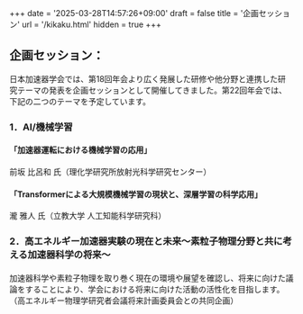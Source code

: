 +++
date = '2025-03-28T14:57:26+09:00'
draft = false
title = '企画セッション'
url = '/kikaku.html'
hidden = true
+++

## 企画セッション：
日本加速器学会では、第18回年会より広く発展した研修や他分野と連携した研究テーマの発表を企画セッションとして開催してきました。第22回年会では、下記の二つのテーマを予定しています。

### 1．AI/機械学習
#### 「加速器運転における機械学習の応用」
前坂 比呂和 氏（理化学研究所放射光科学研究センター）
#### 「Transformerによる大規模機械学習の現状と、深層学習の科学応用」
瀧 雅人 氏（立教大学 人工知能科学研究科）

### 2．高エネルギー加速器実験の現在と未来～素粒子物理分野と共に考える加速器科学の将来～
#### 
加速器科学や素粒子物理を取り巻く現在の環境や展望を確認し、将来に向けた議論をすることにより、学会における将来に向けた活動の活性化を目指します。
（高エネルギー物理学研究者会議将来計画委員会との共同企画）

